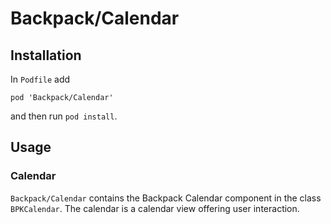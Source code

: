 # Backpack/Calendar

## Installation

In `Podfile` add

```
pod 'Backpack/Calendar'
```

and then run `pod install`.

## Usage

### Calendar

`Backpack/Calendar` contains the Backpack Calendar component in the class `BPKCalendar`. The calendar is a calendar view offering user interaction.
